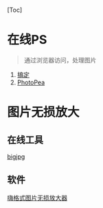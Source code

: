 [Toc]

# 在线PS

> 通过浏览器访问，处理图片

1. [搞定](https://ps.gaoding.com/)
2. [PhotoPea](https://www.photopea.com/)

# 图片无损放大

## 在线工具

[bigjpg](https://bigjpg.com/)

## 软件

[嗨格式图片无损放大器](https://fangda.hgs.cn/)